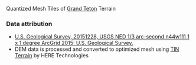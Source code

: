 Quantized Mesh Tiles of [Grand Teton](https://goo.gl/maps/RRf8pXo1dtu) Terrain

### Data attribution

* [U.S. Geological Survey, 20151228, USGS NED 1/3 arc-second n44w111 1 x 1 degree ArcGrid 2015: U.S. Geological Survey.](https://www.sciencebase.gov/catalog/item/581d2183e4b08da350d533d9)
* DEM data is processed and converted to optimized mesh using [TIN Terrain](https://github.com/heremaps/tin-terrain) by HERE Technologies